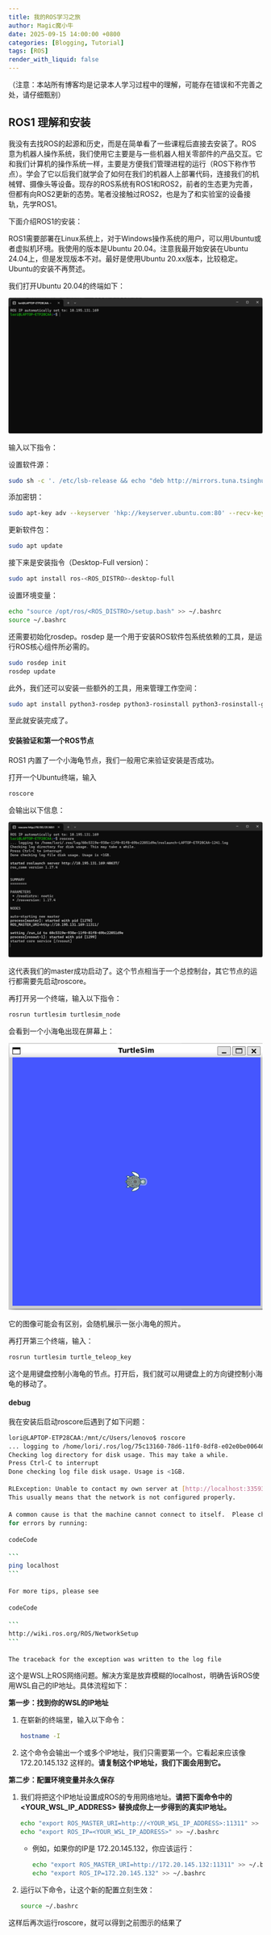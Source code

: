 ```yaml
---
title: 我的ROS学习之旅
author: Magic魔小牛
date: 2025-09-15 14:00:00 +0800
categories: [Blogging, Tutorial]
tags: [ROS]
render_with_liquid: false
---
```


（注意：本站所有博客均是记录本人学习过程中的理解，可能存在错误和不完善之处，请仔细甄别）

## ROS1 理解和安装

我没有去找ROS的起源和历史，而是在简单看了一些课程后直接去安装了。ROS意为机器人操作系统，我们使用它主要是与一些机器人相关零部件的产品交互。它和我们计算机的操作系统一样，主要是方便我们管理进程的运行（ROS下称作节点）。学会了它以后我们就学会了如何在我们的机器人上部署代码，连接我们的机械臂、摄像头等设备。现存的ROS系统有ROS1和ROS2，前者的生态更为完善，但都有向ROS2更新的态势。笔者没接触过ROS2，也是为了和实验室的设备接轨，先学ROS1。

下面介绍ROS1的安装：

ROS1需要部署在Linux系统上，对于Windows操作系统的用户，可以用Ubuntu或者虚拟机环境。我使用的版本是Ubuntu 20.04。注意我最开始安装在Ubuntu 24.04上，但是发现版本不对。最好是使用Ubuntu 20.xx版本，比较稳定。Ubuntu的安装不再赘述。

我们打开Ubuntu 20.04的终端如下：

![ubuntu1](/assets/img/ros/ubuntu1.png)

输入以下指令：

设置软件源：

```bash
sudo sh -c '. /etc/lsb-release && echo "deb http://mirrors.tuna.tsinghua.edu.cn/ros/ubuntu/ `lsb_release -cs` main" > /etc/apt/sources.list.d/ros-latest.list'
```

添加密钥：

```bash
sudo apt-key adv --keyserver 'hkp://keyserver.ubuntu.com:80' --recv-key C1CF6E31E6BADE8868B172B4F42ED6FBAB17C654
```

更新软件包：

```bash
sudo apt update
```

接下来是安装指令（Desktop-Full version)：

```bash
sudo apt install ros-<ROS_DISTRO>-desktop-full
```

设置环境变量：

```bash
echo "source /opt/ros/<ROS_DISTRO>/setup.bash" >> ~/.bashrc
source ~/.bashrc
```

还需要初始化rosdep。rosdep 是一个用于安装ROS软件包系统依赖的工具，是运行ROS核心组件所必需的。

```bash
sudo rosdep init
rosdep update
```

此外，我们还可以安装一些额外的工具，用来管理工作空间：

```bash
sudo apt install python3-rosdep python3-rosinstall python3-rosinstall-generator python3-wstool build-essential
```

至此就安装完成了。

#### 安装验证和第一个ROS节点

ROS1 内置了一个小海龟节点，我们一般用它来验证安装是否成功。

打开一个Ubuntu终端，输入

```bash
roscore
```

会输出以下信息：

![roscore](/assets/img/ros/roscore.png)

这代表我们的master成功启动了。这个节点相当于一个总控制台，其它节点的运行都需要先启动roscore。

再打开另一个终端，输入以下指令：

```bash
rosrun turtlesim turtlesim_node
```

会看到一个小海龟出现在屏幕上：

![turtle](/assets/img/ros/turtle.png)

它的图像可能会有区别，会随机展示一张小海龟的照片。

再打开第三个终端，输入：

```bash
rosrun turtlesim turtle_teleop_key
```

这个是用键盘控制小海龟的节点。打开后，我们就可以用键盘上的方向键控制小海龟的移动了。

#### debug

我在安装后启动roscore后遇到了如下问题：

~~~bash
lori@LAPTOP-ETP28CAA:/mnt/c/Users/lenovo$ roscore
... logging to /home/lori/.ros/log/75c13160-78d6-11f0-8df8-e02e0be00646/roslaunch-LAPTOP-ETP28CAA-43.log
Checking log directory for disk usage. This may take a while.
Press Ctrl-C to interrupt
Done checking log file disk usage. Usage is <1GB.

RLException: Unable to contact my own server at [http://localhost:33593/].
This usually means that the network is not configured properly.

A common cause is that the machine cannot connect to itself.  Please check
for errors by running:

codeCode

```
ping localhost
```

For more tips, please see

codeCode

```
http://wiki.ros.org/ROS/NetworkSetup
```

The traceback for the exception was written to the log file
~~~

这个是WSL上ROS网络问题。解决方案是放弃模糊的localhost，明确告诉ROS使用WSL自己的IP地址。具体流程如下：

**第一步：找到你的WSL的IP地址**

1. 在崭新的终端里，输入以下命令：

   ```bash
   hostname -I
   ```

2. 这个命令会输出一个或多个IP地址，我们只需要第一个。它看起来应该像 172.20.145.132 这样的。**请复制这个IP地址，我们下面会用到它。**

**第二步：配置环境变量并永久保存**

1. 我们将把这个IP地址设置成ROS的专用网络地址。**请把下面命令中的 <YOUR_WSL_IP_ADDRESS> 替换成你上一步得到的真实IP地址。**

   ```bash
   echo "export ROS_MASTER_URI=http://<YOUR_WSL_IP_ADDRESS>:11311" >> ~/.bashrc
   echo "export ROS_IP=<YOUR_WSL_IP_ADDRESS>" >> ~/.bashrc
   ```

   - 例如，如果你的IP是 172.20.145.132，你应该运行：

     ```bash
     echo "export ROS_MASTER_URI=http://172.20.145.132:11311" >> ~/.bashrc
     echo "export ROS_IP=172.20.145.132" >> ~/.bashrc
     ```

2. 运行以下命令，让这个新的配置立刻生效：

   ```bash
   source ~/.bashrc
   ```

这样后再次运行roscore，就可以得到之前图示的结果了
